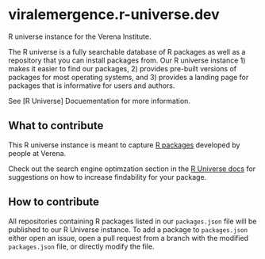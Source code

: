 # viralemergence.r-universe.dev
R universe instance for the Verena Institute.

The R universe is a fully searchable database of R packages as well as a repository that you can install packages from.
Our R universe instance 1) makes it easier to find our packages, 2) provides pre-built versions of packages for most operating systems, and 3) provides a landing page for packages that is informative for users and authors.  

See [R Universe] Docuementation for more information. 

## What to contribute

This R universe instance is meant to capture [R packages](https://r-pkgs.org/) developed by people at Verena. 

Check out the search engine optimzation section in the [R Universe docs](https://docs.r-universe.dev/publish/metadata.html) for suggestions on how to increase findability for your package. 

## How to contribute

All repositories containing R packages listed in our `packages.json` file will be published to our R Universe instance.
To add a package to `packages.json` either open an issue, open a pull request from a branch with the modified `packages.json` file, or directly modify the file.

